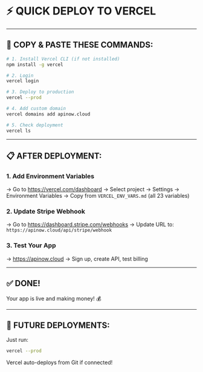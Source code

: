 # ⚡ **QUICK DEPLOY TO VERCEL**

---

## 🚀 **COPY & PASTE THESE COMMANDS:**

```bash
# 1. Install Vercel CLI (if not installed)
npm install -g vercel

# 2. Login
vercel login

# 3. Deploy to production
vercel --prod

# 4. Add custom domain
vercel domains add apinow.cloud

# 5. Check deployment
vercel ls
```

---

## 📋 **AFTER DEPLOYMENT:**

### **1. Add Environment Variables**
→ Go to https://vercel.com/dashboard
→ Select project → Settings → Environment Variables
→ Copy from `VERCEL_ENV_VARS.md` (all 23 variables)

### **2. Update Stripe Webhook**
→ Go to https://dashboard.stripe.com/webhooks
→ Update URL to: `https://apinow.cloud/api/stripe/webhook`

### **3. Test Your App**
→ https://apinow.cloud
→ Sign up, create API, test billing

---

## ✅ **DONE!**

Your app is live and making money! 💰

---

## 🔄 **FUTURE DEPLOYMENTS:**

Just run:
```bash
vercel --prod
```

Vercel auto-deploys from Git if connected!
